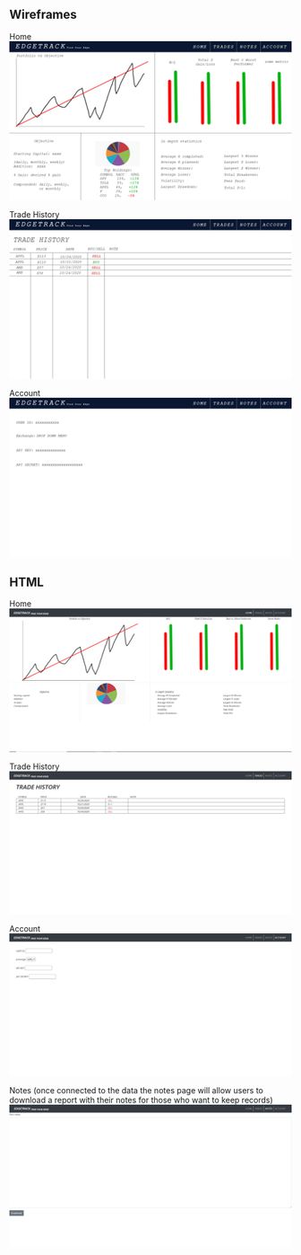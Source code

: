 ## Wireframes

Home
![Home Page](./wireframe.jpg)

Trade History
![Trade History](./trade-history.jpg)

Account
![Account Page](./acc.jpg)

## HTML

Home
![Home html](./homehtml.png)

Trade History
![Trade History html](./tradehtml.png)

Account
![Account html](./acchtml.png)

Notes (once connected to the data the notes page will allow users to download a report with their notes for those who want to keep records)
![Notes html](./noteshtml.png)